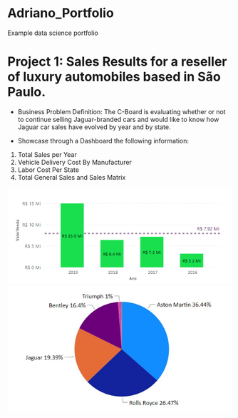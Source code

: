 # Adriano_Portfolio
Example data science portfolio
# Project 1: Sales Results for a reseller of luxury automobiles based in São Paulo.
- Business Problem Definition: The C-Board is evaluating whether or not to continue selling Jaguar-branded cars and would like to know how Jaguar car sales have evolved by year and by state.


- Showcase through a Dashboard the following information:
1. Total Sales per Year
2. Vehicle Delivery Cost By Manufacturer
3. Labor Cost Per State
4. Total General Sales and Sales Matrix

![Total Sales per Year](https://github.com/AdrianoGilbert/Adriano_Portfolio/blob/main/Images/SalesYY.jpeg)
![](https://github.com/AdrianoGilbert/Adriano_Portfolio/blob/main/Images/custoEntregaFabricante.jpg)
![]()
